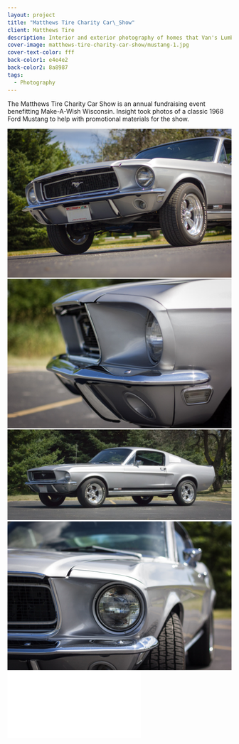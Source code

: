 ```yaml
---
layout: project
title: "Matthews Tire Charity Car\_Show"
client: Matthews Tire
description: Interior and exterior photography of homes that Van's Lumber has built.
cover-image: matthews-tire-charity-car-show/mustang-1.jpg
cover-text-color: fff
back-color1: e4e4e2
back-color2: 8a8987
tags:
  - Photography
---
```


The Matthews Tire Charity Car Show is an annual fundraising event benefitting Make-A-Wish Wisconsin. Insight took photos of a classic 1968 Ford Mustang to help with promotional materials for the show.



<div class="images">

<img class="half" data-aos="fade-up" data-featherlight="/img/projects/matthews-tire-charity-car-show/mustang-1.jpg" src="/img/projects/matthews-tire-charity-car-show/mustang-1.jpg" />

<img class="half" data-aos="fade-up" data-aos-delay="200" data-featherlight="/img/projects/matthews-tire-charity-car-show/mustang-2.jpg" src="/img/projects/matthews-tire-charity-car-show/mustang-2.jpg" />

<img class="half" data-aos="fade-up" data-featherlight="/img/projects/matthews-tire-charity-car-show/mustang-3.jpg" src="/img/projects/matthews-tire-charity-car-show/mustang-3.jpg" />

<img class="half" data-aos="fade-up" data-aos-delay="200" data-featherlight="/img/projects/matthews-tire-charity-car-show/mustang-4.jpg" src="/img/projects/matthews-tire-charity-car-show/mustang-4.jpg" />

</div>

<iframe src="//www.youtube.com/embed/Oln171OgzeU" frameborder="0" allowfullscreen></iframe>
